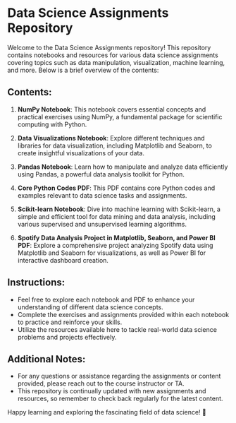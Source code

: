 # Data Science Assignments Repository

Welcome to the Data Science Assignments repository! This repository contains notebooks and resources for various data science assignments covering topics such as data manipulation, visualization, machine learning, and more. Below is a brief overview of the contents:

## Contents:

1. **NumPy Notebook**: This notebook covers essential concepts and practical exercises using NumPy, a fundamental package for scientific computing with Python.

2. **Data Visualizations Notebook**: Explore different techniques and libraries for data visualization, including Matplotlib and Seaborn, to create insightful visualizations of your data.

3. **Pandas Notebook**: Learn how to manipulate and analyze data efficiently using Pandas, a powerful data analysis toolkit for Python.

4. **Core Python Codes PDF**: This PDF contains core Python codes and examples relevant to data science tasks and assignments.

5. **Scikit-learn Notebook**: Dive into machine learning with Scikit-learn, a simple and efficient tool for data mining and data analysis, including various supervised and unsupervised learning algorithms.

6. **Spotify Data Analysis Project in Matplotlib, Seaborn, and Power BI PDF**: Explore a comprehensive project analyzing Spotify data using Matplotlib and Seaborn for visualizations, as well as Power BI for interactive dashboard creation.

## Instructions:

- Feel free to explore each notebook and PDF to enhance your understanding of different data science concepts.
- Complete the exercises and assignments provided within each notebook to practice and reinforce your skills.
- Utilize the resources available here to tackle real-world data science problems and projects effectively.

## Additional Notes:

- For any questions or assistance regarding the assignments or content provided, please reach out to the course instructor or TA.
- This repository is continually updated with new assignments and resources, so remember to check back regularly for the latest content.

Happy learning and exploring the fascinating field of data science! 🚀
